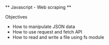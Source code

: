 ** Javascript - Web scraping **

Objectives

- How to manipulate JSON data
- How to use request and fetch API
- How to read and write a file using fs module
